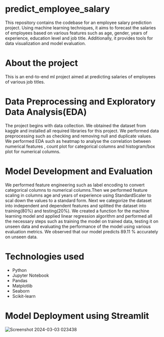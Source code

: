 # predict_employee_salary
This repository contains the codebase for an employee salary prediction project. Using machine learning techniques, it aims to forecast the salaries of employees based on various features such as age, gender, years of experience, education level and  job title. Additionally, it provides tools for data visualization and model evaluation.
# About the project
This is an end-to-end ml project aimed at predicting salaries of employees of various job titles.
# Data Preprocessing and Exploratory Data Analysis(EDA)
The project begins with data collection. We obtained the dataset from kaggle and installed all required libraries for this project. We performed data preprocessing such as checking and removing null and duplicate values. We performed EDA such as heatmap to analyse the correlation between numerical features , count plot for categorical columns and histogram/box plot for numerical columns.
# Model Development and Evaluation
We performed feature engineering such as label encoding to convert categorical columns to numerical columns.Then we performed feature scaling in columns age and years of experience using StandardScaler to scal down the values to a standard form. Next we categorize the dataset into independent and dependent features and splitted the dataset into training(80%) and testing(20%). We created a function for the machine learning model and applied linear regression algorithm and performed all the necessary steps such as training the model on trained data, testing it on unseen data and evaluating the performance of the model using various evaluation metrics. We observed that our model predicts 89.11 % accurately on unseen data.
# Technologies used
-	Python
-	Jupyter Notebook
-	Pandas
-	Matplotlib
-	Seaborn
-	Scikit-learn
# Model Deployment using Streamlit

![Screenshot 2024-03-03 023438](https://github.com/tulika105/predict_employee_salary/assets/159255355/41560dda-7cf4-437b-b7bf-5e89ab4ba45a)
